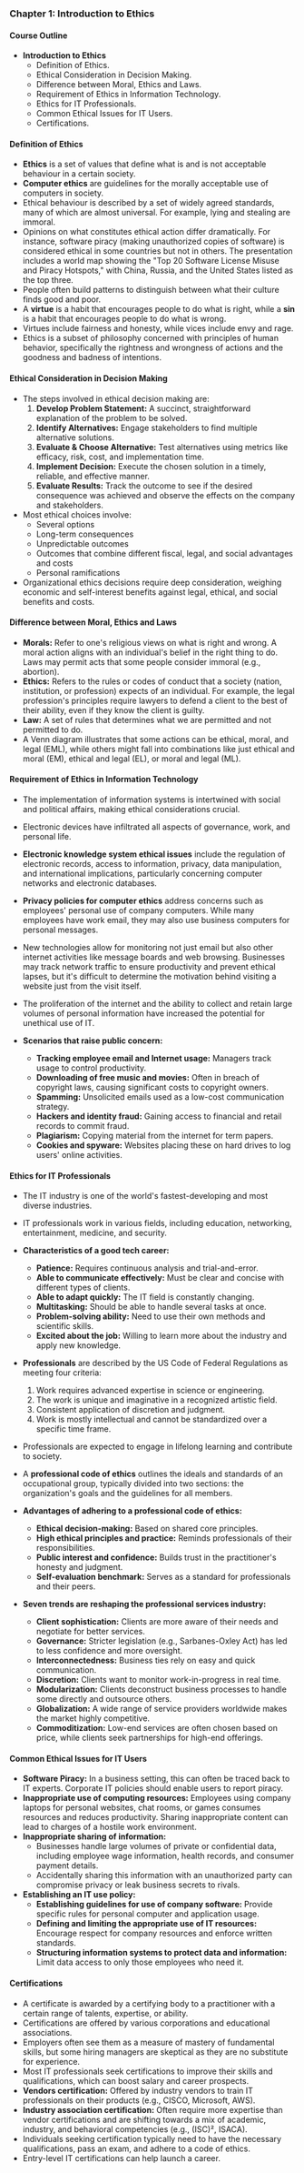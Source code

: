 ### Chapter 1: Introduction to Ethics

#### **Course Outline**
*   **Introduction to Ethics**
    *   Definition of Ethics.
    *   Ethical Consideration in Decision Making.
    *   Difference between Moral, Ethics and Laws.
    *   Requirement of Ethics in Information Technology.
    *   Ethics for IT Professionals.
    *   Common Ethical Issues for IT Users.
    *   Certifications.

#### **Definition of Ethics**
*   **Ethics** is a set of values that define what is and is not acceptable behaviour in a certain society.
*   **Computer ethics** are guidelines for the morally acceptable use of computers in society.
*   Ethical behaviour is described by a set of widely agreed standards, many of which are almost universal. For example, lying and stealing are immoral.
*   Opinions on what constitutes ethical action differ dramatically. For instance, software piracy (making unauthorized copies of software) is considered ethical in some countries but not in others. The presentation includes a world map showing the "Top 20 Software License Misuse and Piracy Hotspots," with China, Russia, and the United States listed as the top three.
*   People often build patterns to distinguish between what their culture finds good and poor.
*   A **virtue** is a habit that encourages people to do what is right, while a **sin** is a habit that encourages people to do what is wrong.
*   Virtues include fairness and honesty, while vices include envy and rage.
*   Ethics is a subset of philosophy concerned with principles of human behavior, specifically the rightness and wrongness of actions and the goodness and badness of intentions.

#### **Ethical Consideration in Decision Making**
*   The steps involved in ethical decision making are:
    1.  **Develop Problem Statement:** A succinct, straightforward explanation of the problem to be solved.
    2.  **Identify Alternatives:** Engage stakeholders to find multiple alternative solutions.
    3.  **Evaluate & Choose Alternative:** Test alternatives using metrics like efficacy, risk, cost, and implementation time.
    4.  **Implement Decision:** Execute the chosen solution in a timely, reliable, and effective manner.
    5.  **Evaluate Results:** Track the outcome to see if the desired consequence was achieved and observe the effects on the company and stakeholders.
*   Most ethical choices involve:
    *   Several options
    *   Long-term consequences
    *   Unpredictable outcomes
    *   Outcomes that combine different fiscal, legal, and social advantages and costs
    *   Personal ramifications
*   Organizational ethics decisions require deep consideration, weighing economic and self-interest benefits against legal, ethical, and social benefits and costs.

#### **Difference between Moral, Ethics and Laws**
*   **Morals:** Refer to one's religious views on what is right and wrong. A moral action aligns with an individual's belief in the right thing to do. Laws may permit acts that some people consider immoral (e.g., abortion).
*   **Ethics:** Refers to the rules or codes of conduct that a society (nation, institution, or profession) expects of an individual. For example, the legal profession's principles require lawyers to defend a client to the best of their ability, even if they know the client is guilty.
*   **Law:** A set of rules that determines what we are permitted and not permitted to do.
*   A Venn diagram illustrates that some actions can be ethical, moral, and legal (EML), while others might fall into combinations like just ethical and moral (EM), ethical and legal (EL), or moral and legal (ML).

#### **Requirement of Ethics in Information Technology**
*   The implementation of information systems is intertwined with social and political affairs, making ethical considerations crucial.
*   Electronic devices have infiltrated all aspects of governance, work, and personal life.
*   **Electronic knowledge system ethical issues** include the regulation of electronic records, access to information, privacy, data manipulation, and international implications, particularly concerning computer networks and electronic databases.
*   **Privacy policies for computer ethics** address concerns such as employees' personal use of company computers. While many employees have work email, they may also use business computers for personal messages.
*   New technologies allow for monitoring not just email but also other internet activities like message boards and web browsing. Businesses may track network traffic to ensure productivity and prevent ethical lapses, but it's difficult to determine the motivation behind visiting a website just from the visit itself.
*   The proliferation of the internet and the ability to collect and retain large volumes of personal information have increased the potential for unethical use of IT.

*   **Scenarios that raise public concern:**
    *   **Tracking employee email and Internet usage:** Managers track usage to control productivity.
    *   **Downloading of free music and movies:** Often in breach of copyright laws, causing significant costs to copyright owners.
    *   **Spamming:** Unsolicited emails used as a low-cost communication strategy.
    *   **Hackers and identity fraud:** Gaining access to financial and retail records to commit fraud.
    *   **Plagiarism:** Copying material from the internet for term papers.
    *   **Cookies and spyware:** Websites placing these on hard drives to log users' online activities.

#### **Ethics for IT Professionals**
*   The IT industry is one of the world's fastest-developing and most diverse industries.
*   IT professionals work in various fields, including education, networking, entertainment, medicine, and security.
*   **Characteristics of a good tech career:**
    *   **Patience:** Requires continuous analysis and trial-and-error.
    *   **Able to communicate effectively:** Must be clear and concise with different types of clients.
    *   **Able to adapt quickly:** The IT field is constantly changing.
    *   **Multitasking:** Should be able to handle several tasks at once.
    *   **Problem-solving ability:** Need to use their own methods and scientific skills.
    *   **Excited about the job:** Willing to learn more about the industry and apply new knowledge.
*   **Professionals** are described by the US Code of Federal Regulations as meeting four criteria:
    1.  Work requires advanced expertise in science or engineering.
    2.  The work is unique and imaginative in a recognized artistic field.
    3.  Consistent application of discretion and judgment.
    4.  Work is mostly intellectual and cannot be standardized over a specific time frame.
*   Professionals are expected to engage in lifelong learning and contribute to society.
*   A **professional code of ethics** outlines the ideals and standards of an occupational group, typically divided into two sections: the organization's goals and the guidelines for all members.
*   **Advantages of adhering to a professional code of ethics:**
    *   **Ethical decision-making:** Based on shared core principles.
    *   **High ethical principles and practice:** Reminds professionals of their responsibilities.
    *   **Public interest and confidence:** Builds trust in the practitioner's honesty and judgment.
    *   **Self-evaluation benchmark:** Serves as a standard for professionals and their peers.

*   **Seven trends are reshaping the professional services industry:**
    *   **Client sophistication:** Clients are more aware of their needs and negotiate for better services.
    *   **Governance:** Stricter legislation (e.g., Sarbanes-Oxley Act) has led to less confidence and more oversight.
    *   **Interconnectedness:** Business ties rely on easy and quick communication.
    *   **Discretion:** Clients want to monitor work-in-progress in real time.
    *   **Modularization:** Clients deconstruct business processes to handle some directly and outsource others.
    *   **Globalization:** A wide range of service providers worldwide makes the market highly competitive.
    *   **Commoditization:** Low-end services are often chosen based on price, while clients seek partnerships for high-end offerings.

#### **Common Ethical Issues for IT Users**
*   **Software Piracy:** In a business setting, this can often be traced back to IT experts. Corporate IT policies should enable users to report piracy.
*   **Inappropriate use of computing resources:** Employees using company laptops for personal websites, chat rooms, or games consumes resources and reduces productivity. Sharing inappropriate content can lead to charges of a hostile work environment.
*   **Inappropriate sharing of information:**
    *   Businesses handle large volumes of private or confidential data, including employee wage information, health records, and consumer payment details.
    *   Accidentally sharing this information with an unauthorized party can compromise privacy or leak business secrets to rivals.
*   **Establishing an IT use policy:**
    *   **Establishing guidelines for use of company software:** Provide specific rules for personal computer and application usage.
    *   **Defining and limiting the appropriate use of IT resources:** Encourage respect for company resources and enforce written standards.
    *   **Structuring information systems to protect data and information:** Limit data access to only those employees who need it.

#### **Certifications**
*   A certificate is awarded by a certifying body to a practitioner with a certain range of talents, expertise, or ability.
*   Certifications are offered by various corporations and educational associations.
*   Employers often see them as a measure of mastery of fundamental skills, but some hiring managers are skeptical as they are no substitute for experience.
*   Most IT professionals seek certifications to improve their skills and qualifications, which can boost salary and career prospects.
*   **Vendors certification:** Offered by industry vendors to train IT professionals on their products (e.g., CISCO, Microsoft, AWS).
*   **Industry association certification:** Often require more expertise than vendor certifications and are shifting towards a mix of academic, industry, and behavioral competencies (e.g., (ISC)², ISACA).
*   Individuals seeking certification typically need to have the necessary qualifications, pass an exam, and adhere to a code of ethics.
*   Entry-level IT certifications can help launch a career.

